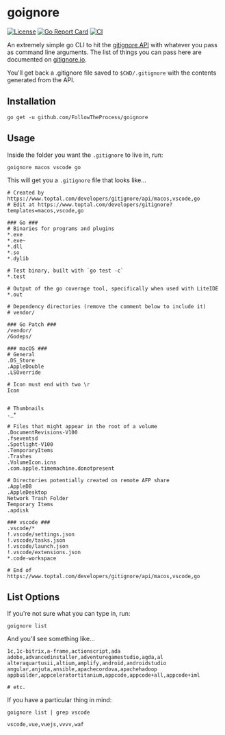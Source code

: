# goignore

[![License](https://img.shields.io/github/license/FollowTheProcess/goignore)](https://github.com/FollowTheProcess/goignore)
[![Go Report Card](https://goreportcard.com/badge/github.com/FollowTheProcess/goignore)](https://goreportcard.com/report/github.com/FollowTheProcess/goignore)
[![CI](https://github.com/FollowTheProcess/goignore/workflows/CI/badge.svg)](https://github.com/FollowTheProcess/goignore/actions?query=workflow%3ACI)

An extremely simple go CLI to hit the [gitignore API] with whatever you pass as command line arguments. The list of things you can pass here are documented on [gitignore.io].

You'll get back a .gitignore file saved to `$CWD/.gitignore` with the contents generated from the API.

## Installation

```shell
go get -u github.com/FollowTheProcess/goignore
```

## Usage

Inside the folder you want the `.gitignore` to live in, run:

```shell
goignore macos vscode go
```

This will get you a `.gitignore` file that looks like...

```plaintext
# Created by https://www.toptal.com/developers/gitignore/api/macos,vscode,go
# Edit at https://www.toptal.com/developers/gitignore?templates=macos,vscode,go

### Go ###
# Binaries for programs and plugins
*.exe
*.exe~
*.dll
*.so
*.dylib

# Test binary, built with `go test -c`
*.test

# Output of the go coverage tool, specifically when used with LiteIDE
*.out

# Dependency directories (remove the comment below to include it)
# vendor/

### Go Patch ###
/vendor/
/Godeps/

### macOS ###
# General
.DS_Store
.AppleDouble
.LSOverride

# Icon must end with two \r
Icon


# Thumbnails
._*

# Files that might appear in the root of a volume
.DocumentRevisions-V100
.fseventsd
.Spotlight-V100
.TemporaryItems
.Trashes
.VolumeIcon.icns
.com.apple.timemachine.donotpresent

# Directories potentially created on remote AFP share
.AppleDB
.AppleDesktop
Network Trash Folder
Temporary Items
.apdisk

### vscode ###
.vscode/*
!.vscode/settings.json
!.vscode/tasks.json
!.vscode/launch.json
!.vscode/extensions.json
*.code-workspace

# End of https://www.toptal.com/developers/gitignore/api/macos,vscode,go
```

## List Options

If you're not sure what you can type in, run:

```shell
goignore list
```

And you'll see something like...

```shell
1c,1c-bitrix,a-frame,actionscript,ada
adobe,advancedinstaller,adventuregamestudio,agda,al
alteraquartusii,altium,amplify,android,androidstudio
angular,anjuta,ansible,apachecordova,apachehadoop
appbuilder,appceleratortitanium,appcode,appcode+all,appcode+iml

# etc.
```

If you have a particular thing in mind:

```shell
goignore list | grep vscode

vscode,vue,vuejs,vvvv,waf
```

[gitignore API]: https://www.toptal.com/developers/gitignore
[gitignore.io]: https://www.toptal.com/developers/gitignore
